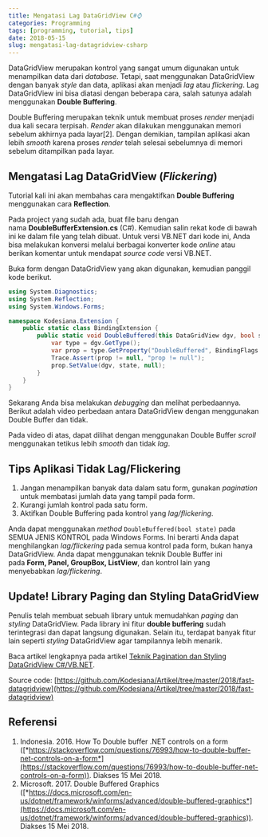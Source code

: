 ```yaml
---
title: Mengatasi Lag DataGridView C#⌚
categories: Programming
tags: [programming, tutorial, tips]
date: 2018-05-15
slug: mengatasi-lag-datagridview-csharp
---
```


DataGridView merupakan kontrol yang sangat umum digunakan untuk menampilkan data dari *database*. Tetapi, saat
menggunakan DataGridView dengan banyak *style* dan data, aplikasi akan menjadi *lag* atau *flickering*. Lag DataGridView
ini bisa diatasi dengan beberapa cara, salah satunya adalah menggunakan **Double Buffering**.

Double Buffering merupakan teknik untuk membuat proses *render* menjadi dua kali secara terpisah. *Render* akan
dilakukan menggunakan memori sebelum akhirnya pada layar[2]. Dengan demikian, tampilan aplikasi akan lebih *smooth*
karena proses *render* telah selesai sebelumnya di memori sebelum ditampilkan pada layar.

## Mengatasi Lag DataGridView (*Flickering*)

Tutorial kali ini akan membahas cara mengaktifkan **Double Buffering** menggunakan cara **Reflection**.

Pada project yang sudah ada, buat file baru dengan nama **DoubleBufferExtension.cs** (C#). Kemudian salin rekat kode di
bawah ini ke dalam file yang telah dibuat. Untuk versi VB.NET dari kode ini, Anda bisa melakukan konversi melalui
berbagai konverter kode *online* atau berikan komentar untuk mendapat *source code* versi VB.NET.

Buka form dengan DataGridView yang akan digunakan, kemudian panggil kode berikut.

```csharp
using System.Diagnostics;
using System.Reflection;
using System.Windows.Forms;

namespace Kodesiana.Extension {
    public static class BindingExtension {
        public static void DoubleBuffered(this DataGridView dgv, bool state) {
            var type = dgv.GetType();
            var prop = type.GetProperty("DoubleBuffered", BindingFlags.Instance | BindingFlags.NonPublic);
            Trace.Assert(prop != null, "prop != null");
            prop.SetValue(dgv, state, null);
        }
    }
}
```

Sekarang Anda bisa melakukan *debugging* dan melihat perbedaannya. Berikut adalah video perbedaan antara DataGridView
dengan menggunakan Double Buffer dan tidak.

Pada video di atas, dapat dilihat dengan menggunakan Double Buffer *scroll* menggunakan tetikus lebih *smooth* dan
tidak *lag*.

## Tips Aplikasi Tidak Lag/Flickering

1. Jangan menampilkan banyak data dalam satu form, gunakan *pagination* untuk membatasi jumlah data yang tampil pada
   form.
2. Kurangi jumlah kontrol pada satu form.
3. Aktifkan Double Buffering pada kontrol yang *lag/flickering*.

Anda dapat menggunakan *method* `DoubleBuffered(bool state)` pada SEMUA JENIS KONTROL pada Windows Forms. Ini berarti
Anda dapat menghilangkan *lag/flickering* pada semua kontrol pada form, bukan hanya DataGridView. Anda dapat menggunakan
teknik Double Buffer ini pada **Form, Panel, GroupBox, ListView**, dan kontrol lain yang menyebabkan *lag/flickering*.

## Update! Library Paging dan Styling DataGridView

Penulis telah membuat sebuah library untuk memudahkan *paging* dan *styling* DataGridView. Pada library ini
fitur **double buffering** sudah terintegrasi dan dapat langsung digunakan. Selain itu, terdapat banyak fitur lain
seperti *styling* DataGridView agar tampilannya lebih menarik.

Baca artikel lengkapnya pada artikel
[Teknik Pagination dan Styling DataGridView C#/VB.NET](https://kodesiana.com/post/teknik-pagination-dan-styling-untuk-datagridview/).

Source code:
[https://github.com/Kodesiana/Artikel/tree/master/2018/fast-datagridview](https://github.com/Kodesiana/Artikel/tree/master/2018/fast-datagridview)

## Referensi

1. Indonesia. 2016. How To Double buffer .NET controls on a form
   ([*https://stackoverflow.com/questions/76993/how-to-double-buffer-net-controls-on-a-form*](https://stackoverflow.com/questions/76993/how-to-double-buffer-net-controls-on-a-form)).
   Diakses 15 Mei 2018.
2. Microsoft. 2017. Double Buffered Graphics
   ([*https://docs.microsoft.com/en-us/dotnet/framework/winforms/advanced/double-buffered-graphics*](https://docs.microsoft.com/en-us/dotnet/framework/winforms/advanced/double-buffered-graphics)).
   Diakses 15 Mei 2018.
